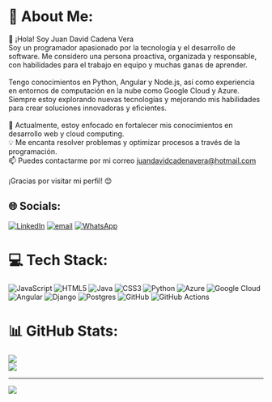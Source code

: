 # 💫 About Me:
👋 ¡Hola! Soy Juan David Cadena Vera<br>Soy un programador apasionado por la tecnología y el desarrollo de software. Me considero una persona proactiva, organizada y responsable, con habilidades para el trabajo en equipo y muchas ganas de aprender.<br><br>Tengo conocimientos en Python, Angular y Node.js, así como experiencia en entornos de computación en la nube como Google Cloud y Azure. Siempre estoy explorando nuevas tecnologías y mejorando mis habilidades para crear soluciones innovadoras y eficientes.<br><br>🚀 Actualmente, estoy enfocado en fortalecer mis conocimientos en desarrollo web y cloud computing.<br>💡 Me encanta resolver problemas y optimizar procesos a través de la programación.<br>📫 Puedes contactarme por mi correo juandavidcadenavera@hotmail.com<br><br>¡Gracias por visitar mi perfil! 😊


## 🌐 Socials:
[![LinkedIn](https://img.shields.io/badge/LinkedIn-%230077B5.svg?logo=linkedin&logoColor=white)](https://www.linkedin.com/in/juan-david-cadena-vera/) [![email](https://img.shields.io/badge/Email-D14836?logo=gmail&logoColor=white)](mailto:juandavidcadenavera@hotmail.com)
[![WhatsApp](https://img.shields.io/badge/WhatsApp-25D366?logo=whatsapp&logoColor=white)](https://wa.me/573054394381)  

# 💻 Tech Stack:
![JavaScript](https://img.shields.io/badge/javascript-%23323330.svg?style=for-the-badge&logo=javascript&logoColor=%23F7DF1E) ![HTML5](https://img.shields.io/badge/html5-%23E34F26.svg?style=for-the-badge&logo=html5&logoColor=white) ![Java](https://img.shields.io/badge/java-%23ED8B00.svg?style=for-the-badge&logo=openjdk&logoColor=white) ![CSS3](https://img.shields.io/badge/css3-%231572B6.svg?style=for-the-badge&logo=css3&logoColor=white) ![Python](https://img.shields.io/badge/Python-3776AB?style=for-the-badge&logo=python&logoColor=white) ![Azure](https://img.shields.io/badge/azure-%230072C6.svg?style=for-the-badge&logo=microsoftazure&logoColor=white) ![Google Cloud](https://img.shields.io/badge/GoogleCloud-%234285F4.svg?style=for-the-badge&logo=google-cloud&logoColor=white) ![Angular](https://img.shields.io/badge/angular-%23DD0031.svg?style=for-the-badge&logo=angular&logoColor=white) ![Django](https://img.shields.io/badge/django-%23092E20.svg?style=for-the-badge&logo=django&logoColor=white) ![Postgres](https://img.shields.io/badge/postgres-%23316192.svg?style=for-the-badge&logo=postgresql&logoColor=white) ![GitHub](https://img.shields.io/badge/github-%23121011.svg?style=for-the-badge&logo=github&logoColor=white) ![GitHub Actions](https://img.shields.io/badge/github%20actions-%232671E5.svg?style=for-the-badge&logo=githubactions&logoColor=white)
# 📊 GitHub Stats:
![](https://github-readme-stats.vercel.app/api?username=JUANDAVICA&theme=radical&hide_border=false&include_all_commits=false&count_private=false)<br/>
![](https://nirzak-streak-stats.vercel.app/?user=JUANDAVICA&theme=radical&hide_border=false)<br/>


---
[![](https://visitcount.itsvg.in/api?id=JUANDAVICA&icon=0&color=0)](https://visitcount.itsvg.in)

<!-- Proudly created with GPRM ( https://gprm.itsvg.in ) -->
